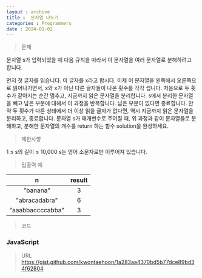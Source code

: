 ```yaml
---
layout : archive
title :  문자열 나누기
categories : Programmers
date : 2024-01-02
---
```

> 문제<br>

문자열 s가 입력되었을 때 다음 규칙을 따라서 이 문자열을 여러 문자열로 분해하려고 합니다.

먼저 첫 글자를 읽습니다. 이 글자를 x라고 합시다.
이제 이 문자열을 왼쪽에서 오른쪽으로 읽어나가면서, x와 x가 아닌 다른 글자들이 나온 횟수를 각각 셉니다. 처음으로 두 횟수가 같아지는 순간 멈추고, 지금까지 읽은 문자열을 분리합니다.
s에서 분리한 문자열을 빼고 남은 부분에 대해서 이 과정을 반복합니다. 남은 부분이 없다면 종료합니다.
만약 두 횟수가 다른 상태에서 더 이상 읽을 글자가 없다면, 역시 지금까지 읽은 문자열을 분리하고, 종료합니다.
문자열 s가 매개변수로 주어질 때, 위 과정과 같이 문자열들로 분해하고, 분해한 문자열의 개수를 return 하는 함수 solution을 완성하세요.

> 제한사항<br>

1 ≤ s의 길이 ≤ 10,000
s는 영어 소문자로만 이루어져 있습니다.

> 입출력 예<br>

|n|result|
|:--:|:--:|
|"banana"|3|
|"abracadabra"|6|
|"aaabbaccccabba"|3|

> 코드

### JavaScript

<script src="https://gist.github.com/kwontaehoon/1a283aa4370bd5b77dce89bd34f62804.js"></script>

> URL
https://gist.github.com/kwontaehoon/1a283aa4370bd5b77dce89bd34f62804